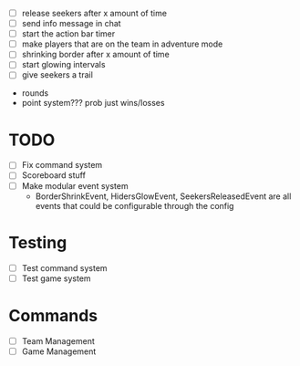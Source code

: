 - [ ] release seekers after x amount of time
- [ ] send info message in chat
- [ ] start the action bar timer
- [ ] make players that are on the team in adventure mode
- [ ] shrinking border after x amount of time
- [ ] start glowing intervals
- [ ] give seekers a trail

- rounds
- point system??? prob just wins/losses

# TODO
- [ ] Fix command system
- [ ] Scoreboard stuff
- [ ] Make modular event system
    - BorderShrinkEvent, HidersGlowEvent, SeekersReleasedEvent are all events that could
      be configurable through the config

# Testing
- [ ] Test command system
- [ ] Test game system

# Commands
- [ ] Team Management
- [ ] Game Management